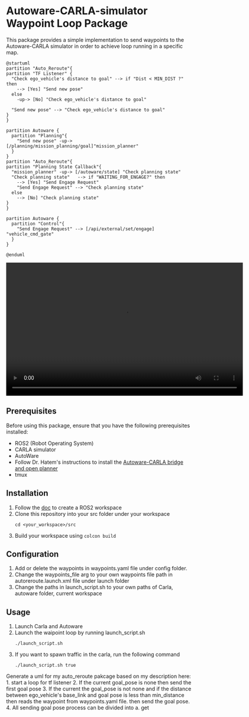 # Autoware-CARLA-simulator Waypoint Loop Package

This package provides a simple implementation to send waypoints to the Autoware-CARLA simulator in order to achieve loop running in a specific map.

```
@startuml
partition "Auto_Reroute"{
partition "TF Listener" {
  "Check ego_vehicle's distance to goal" --> if "Dist < MIN_DIST ?" then 
    --> [Yes] "Send new pose"
  else
    -up-> [No] "Check ego_vehicle's distance to goal"

  "Send new pose" --> "Check ego_vehicle's distance to goal"
}
}

partition Autoware {
  partition "Planning"{
    "Send new pose" -up-> [/planning/mission_planning/goal]"mission_planner"
  }
}
partition "Auto_Reroute"{
partition "Planning State Callback"{
  "mission_planner" -up-> [/autoware/state] "Check planning state" 
  "Check planning state"   --> if "WAITING_FOR_ENGAGE?" then
    --> [Yes] "Send Engage Request"
    "Send Engage Request" --> "Check planning state" 
  else
    --> [No] "Check planning state" 
}
}

partition Autoware {
  partition "Control"{
    "Send Engage Request" --> [/api/external/set/engage] "vehicle_cmd_gate"
  }
}

@enduml
```

<video width="640" height="360" controls>
  <source src="https://www.example.com/video.mp4" type="video/mp4">
  Your browser does not support the video tag.
</video>

## Prerequisites

Before using this package, ensure that you have the following prerequisites installed:

- ROS2 (Robot Operating System)
- CARLA simulator
- AutoWare
- Follow Dr. Hatem's instructions to install the [Autoware-CARLA bridge and open planner](https://www.youtube.com/watch?v=EFH-vVxn180)
- tmux

## Installation

1. Follow the [doc](https://docs.ros.org/en/foxy/Tutorials/Beginner-Client-Libraries/Creating-A-Workspace/Creating-A-Workspace.html) to create a ROS2 workspace
2. Clone this repository into your src folder under your workspace
    ```shell
    cd <your_workspace>/src
    ```
3. Build your workspace using `colcon build`

## Configuration
1. Add or delete the waypoints in waypoints.yaml file under config folder.
2. Change the waypoints_file arg to your own waypoints file path in autoreroute.launch.xml file under launch folder
3. Change the paths in launch_script.sh to your own paths of Carla, autoware folder, current workspace

## Usage
1. Launch Carla and Autoware
2. Launch the waipoint loop by running launch_script.sh
    ```shell
    ./launch_script.sh
    ```
3. If you want to spawn traffic in the carla, run the following command
    ```shell
    ./launch_script.sh true
    ```

Generate a uml for my auto_reroute pakcage based on my description here: 1. start a loop for tf listener 2. If the current goal_pose is none then send the first goal pose  3. If the current the goal_pose is not none and if the distance between ego_vehicle's base_link and goal pose is less than min_distance then reads the waypoint from waypoints.yaml file. then send the goal pose. 4. All sending goal  pose process can be divided into a. get 
